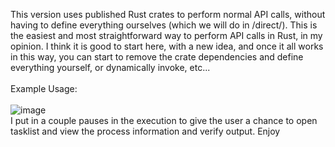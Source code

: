 This version uses published Rust crates to perform normal API calls, without having to define everything ourselves (which we will do in /direct/). This is the easiest and most straightforward way to perform API calls in Rust, in my opinion. I think it is good to start here, with a new idea, and once it all works in this way, you can start to remove the crate dependencies and define everything yourself, or dynamically invoke, etc...
<BR>
  <BR>
    Example Usage:<BR>
    <BR>
    ![image](https://user-images.githubusercontent.com/105792760/223741063-7be59c47-6afc-41e9-b2c9-52f845c580ba.png)<BR>
I put in a couple pauses in the execution to give the user a chance to open tasklist and view the process information and verify output. Enjoy
